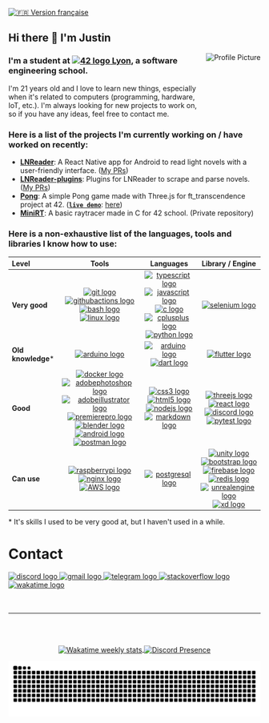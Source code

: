 [<img src="https://upload.wikimedia.org/wikipedia/commons/7/7e/Emojione_1F1EB-1F1F7.svg" height="20em" alt="🇫🇷" title="🇫🇷"/> Version française](README.fr.md)
## Hi there 👋 I'm Justin

<img align="right" height="150" src="https://github.com/user-attachments/assets/1649e582-22f6-4b50-8035-1a08af81bb0b" alt="Profile Picture" title="Justin"/>

### I'm a student at [<img src="https://cdn.simpleicons.org/42/000000/FFFFFF" height="20em" alt="42 logo" title="42"/> Lyon](https://42lyon.fr/), a software engineering school.

 I'm 21 years old and I love to learn new things, especially when it's related to
 computers (programming, hardware, IoT, etc.). I'm always looking for new projects
 to work on, so if you have any ideas, feel free to contact me.

### Here is a list of the projects I'm currently working on / have worked on recently:

- [**LNReader**](https://github.com/lnreader/LNReader): A React Native app for Android to read light novels with a user-friendly interface. ([My PRs](https://github.com/lnreader/LNReader/pulls?q=is%3Apr+author%3Aerror7404))
- [**LNReader-plugins**](https://github.com/lnreader/LNReader-plugins): Plugins for LNReader to scrape and parse novels. ([My PRs](https://github.com/lnreader/LNReader-plugins/pulls?q=is%3Apr+author%3Aerror7404))
- [**Pong**](https://github.com/error7404/PONG): A simple Pong game made with Three.js for ft_transcendence project at 42. (<u>**`live demo`**</u>: [here](https://error7404.github.io/PONG/))
- [**MiniRT**](https://github.com/error7404/MiniRT): A basic raytracer made in C for 42 school. (Private repository)

### Here is a non-exhaustive list of the languages, tools and libraries I know how to use:

Level     | Tools | Languages | Library / Engine
:-------- | :---: | :-------: | :--------------:
**Very good**      | [<img src="https://cdn.simpleicons.org/git/F05032" height="30" alt="git logo" title="Git"/>](https://git-scm.com/) [<img src="https://cdn.simpleicons.org/githubactions/2088FF" height="30" alt="githubactions logo" title="GitHub Actions"/>](https://github.com/features/actions) [<img src="https://cdn.simpleicons.org/gnubash/4EAA25" height="30" alt="bash logo" title="Bash"/>](https://www.gnu.org/software/bash/) [<img src="https://cdn.simpleicons.org/linux/FCC624" height="30" alt="linux logo" title="Linux"/>](https://www.linux.org/) | [<img src="https://cdn.simpleicons.org/typescript/3178C6" height="30" alt="typescript logo" title="TypeScript"/>](https://www.typescriptlang.org/) [<img src="https://cdn.simpleicons.org/javascript/F7DF1E" height="30" alt="javascript logo" title="JavaScript"/>](https://developer.mozilla.org/en-US/docs/Web/JavaScript) [<img src="https://cdn.simpleicons.org/c/A8B9CC" height="30" alt="c logo" title="C"/>](https://en.wikipedia.org/wiki/C_(programming_language)) [<img src="https://cdn.simpleicons.org/c++/00599C" height="30" alt="cplusplus logo" title="C++"/>](https://en.wikipedia.org/wiki/C%2B%2B) [<img src="https://cdn.simpleicons.org/python/3776AB" height="30" alt="python logo" title="Python"/>](https://www.python.org/) | [<img src="https://cdn.simpleicons.org/selenium/43B02A" height="30" alt="selenium logo" title="Selenium"/>](https://www.selenium.dev/)
**Old knowledge*** | [<img src="https://cdn.simpleicons.org/arduino/00979D" height="30" alt="arduino logo" title="Arduino"/>](https://www.arduino.cc/) | [<img src="https://cdn.simpleicons.org/arduino/00979D" height="30" alt="arduino logo" title="Arduino"/>](https://www.arduino.cc/) [<img src="https://cdn.simpleicons.org/dart/0175C2" height="30" alt="dart logo" title="Dart"/>](https://dart.dev/) | [<img src="https://cdn.simpleicons.org/flutter/02569B" height="30" alt="flutter logo" title="Flutter"/>](https://flutter.dev/)
**Good**           | [<img src="https://cdn.simpleicons.org/docker/2496ED" height="30" alt="docker logo" title="Docker"/>](https://www.docker.com/) [<img src="https://cdn.simpleicons.org/adobephotoshop/31A8FF" height="30" alt="adobephotoshop logo" title="Adobe Photoshop"/>](https://www.adobe.com/products/photoshop.html) [<img src="https://cdn.simpleicons.org/adobeillustrator/FF9A00" height="30" alt="adobeillustrator logo" title="Adobe Illustrator"/>](https://www.adobe.com/products/illustrator.html) [<img src="https://cdn.simpleicons.org/adobepremierepro/9999FF" height="30" alt="premierepro logo" title="Adobe Premiere Pro"/>](https://www.adobe.com/products/premiere.html) [<img src="https://cdn.simpleicons.org/blender/F5792A" height="30" alt="blender logo" title="Blender"/>](https://www.blender.org/) [<img src="https://cdn.simpleicons.org/android/3DDC84" height="30" alt="android logo" title="Android"/>](https://developer.android.com/) [<img src="https://cdn.simpleicons.org/postman/FF6C37" height="30" alt="postman logo" title="Postman"/>](https://www.postman.com/) | [<img src="https://cdn.simpleicons.org/css3/1572B6" height="30" alt="css3 logo" title="CSS3"/>](https://www.w3.org/Style/CSS/) [<img src="https://cdn.simpleicons.org/html5/E34F26" height="30" alt="html5 logo" title="HTML5"/>](https://html.spec.whatwg.org/) [<img src="https://cdn.simpleicons.org/nodedotjs/339933" height="30" alt="nodejs logo" title="Node.js"/>](https://nodejs.org/) [<img src="https://cdn.simpleicons.org/markdown/000000/FFFFFF" height="30" alt="markdown logo" title="Markdown"/>](https://daringfireball.net/projects/markdown/) | [<img src="https://cdn.simpleicons.org/threedotjs/000000/FFFFFF" height="30" alt="threejs logo" title="Three.js"/>](https://threejs.org/) [<img src="https://cdn.simpleicons.org/react/61DAFB" height="30" alt="react logo" title="React"/>](https://reactjs.org/) [<img src="https://cdn.simpleicons.org/discord/5865F2" height="30" alt="discord logo" title="Discord bot/RPC"/>](https://discord.dev/) [<img src="https://cdn.simpleicons.org/pytest/0A9EDC" height="30" alt="pytest logo" title="Pytest"/>](https://docs.pytest.org/)
**Can use**        | [<img src="https://cdn.simpleicons.org/raspberrypi/A22846" height="30" alt="raspberrypi logo" title="Raspberry Pi"/>](https://www.raspberrypi.org/) [<img src="https://cdn.simpleicons.org/nginx/009639" height="30" alt="nginx logo" title="Nginx"/>](https://www.nginx.org/) [<img src="https://cdn.simpleicons.org/amazonwebservices/232F3E/FF9900" height="30" alt="AWS logo" title="Amazon Web Services"/>](https://aws.amazon.com/) | [<img src="https://cdn.simpleicons.org/postgresql/4169E1" height="30" alt="postgresql logo" title="PostgreSQL"/>](https://www.postgresql.org/)  | [<img src="https://cdn.simpleicons.org/unity/000000/FFFFFF" height="30" alt="unity logo" title="Unity"/>](https://unity.com/) [<img src="https://cdn.simpleicons.org/bootstrap/7952B3" height="30" alt="bootstrap logo" title="Bootstrap"/>](https://getbootstrap.com/) [<img src="https://cdn.simpleicons.org/firebase/FFCA28" height="30" alt="firebase logo" title="Firebase"/>](https://firebase.google.com/) [<img src="https://cdn.simpleicons.org/redis/DC382D" height="30" alt="redis logo" title="Redis"/>](https://redis.io/) [<img src="https://cdn.simpleicons.org/unrealengine/0E1128/FFFFFF" height="30" alt="unrealengine logo" title="Unreal Engine"/>](https://www.unrealengine.com/) [<img src="https://cdn.simpleicons.org/adobexd/FF61F6" height="30" alt="xd logo" title="Adobe XD"/>](https://www.adobe.com/products/xd.html)



\* It's skills I used to be very good at, but I haven't used in a while.

###



  <h1>Contact</h1>

<div align="left">
  <a href="https://discord.com/users/315225736464171015" target="_blank">
    <img src="https://img.shields.io/static/v1?message=Discord&logo=discord&label=&color=7289DA&logoColor=white&labelColor=&style=for-the-badge" height="35" alt="discord logo"/>
  </a>
  <a href="mailto:justincollon@gmail.com" target="_blank">
    <img src="https://img.shields.io/static/v1?message=Gmail&logo=gmail&label=&color=D14836&logoColor=white&labelColor=&style=for-the-badge" height="35" alt="gmail logo"/>
  </a>
  <a href="https://t.me/nitsuj74" target="_blank">
    <img src="https://img.shields.io/static/v1?message=Telegram&logo=telegram&label=&color=2CA5E0&logoColor=white&labelColor=&style=for-the-badge" height="35" alt="telegram logo"/>
  </a>
  <a href="https://stackoverflow.com/users/13262992/error7404" target="_blank">
    <img src="https://img.shields.io/static/v1?message=Stackoverflow&logo=stackoverflow&label=&color=FE7A16&logoColor=white&labelColor=&style=for-the-badge" height="35" alt="stackoverflow logo"/>
  </a>
  <a href="https://wakatime.com/@error7404" target="_blank">
    <img src="https://img.shields.io/static/v1?message=Wakatime&logo=wakatime&label=&color=000000&logoColor=white&labelColor=&style=for-the-badge" height="35" alt="wakatime logo"/>
</div>

<br>
<br>

---

<br>
<br>

<p align="center">
  <!-- <a href="https://profile.intra.42.fr/users/jcollon">
    <picture>
      <source srcset="https://badge.mediaplus.ma/kettlebells/jcollon?1337Badge=off&UM6P=off" media="(prefers-color-scheme: dark), (prefers-color-scheme: no-preference)">
      <source srcset="https://badge42.vercel.app/api/v2/cl1nldje9006109l29ztd7u6w/stats?cursusId=21&coalitionId=303" media="(prefers-color-scheme: light)">
      <img align="center" alt="jcollon's 42 stats" src="https://badge42.vercel.app/api/v2/cl1nldje9006109l29ztd7u6w/stats?cursusId=21&coalitionId=303">
    </picture>
  </a> -->
  <a href="https://wakatime.com/@error7404" style="width: 494px; height: 193.050px;">
    <picture>
      <source srcset="https://github-readme-stats.vercel.app/api/wakatime?api_domain=wakapi.dev&username=error7404&langs_count=5&custom_title=WakaAPI%20Stats%20(last%20month)&locale=fr" media="(prefers-color-scheme: light)">
      <source srcset="https://github-readme-stats.vercel.app/api/wakatime?api_domain=wakapi.dev&username=error7404&langs_count=5&custom_title=WakaAPI%20Stats%20(last%20month)&bg_color=191718&title_color=f0d738&text_color=797879&icon_color=f0d738&locale=fr&hide_border=true&border_radius=10" media="(prefers-color-scheme: dark), (prefers-color-scheme: no-preference)">
      <img align="center" alt="Wakatime weekly stats">
    </picture>
  </a>
  <a href="https://discord.com/users/315225736464171015" style="width: 410px; height: 210px;">
    <picture>
      <source srcset="https://lanyard.cnrad.dev/api/315225736464171015?idleMessage=Not%20gaming&hideStatus=false&bg=191718" media="(prefers-color-scheme: dark), (prefers-color-scheme: no-preference)">
      <source srcset="https://lanyard.cnrad.dev/api/315225736464171015?idleMessage=Not%20gaming&hideStatus=false&theme=light" media="(prefers-color-scheme: light)">
      <img align="center" alt="Discord Presence" src="https://lanyard.cnrad.dev/api/315225736464171015?idleMessage=Not%20gaming&hideStatus=false")>
    </picture>
  </a>
</p>

<img src="https://raw.githubusercontent.com/error7404/error7404/output/snake.svg" alt="Snake animation"/>

###

